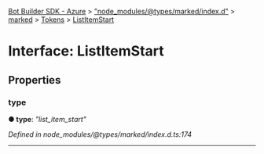 [Bot Builder SDK - Azure](../README.md) > ["node_modules/@types/marked/index.d"](../modules/_node_modules__types_marked_index_d_.md) > [marked](../modules/_node_modules__types_marked_index_d_.marked.md) > [Tokens](../modules/_node_modules__types_marked_index_d_.marked.tokens.md) > [ListItemStart](../interfaces/_node_modules__types_marked_index_d_.marked.tokens.listitemstart.md)



# Interface: ListItemStart


## Properties
<a id="type"></a>

###  type

**●  type**:  *"list_item_start"* 

*Defined in node_modules/@types/marked/index.d.ts:174*





___


